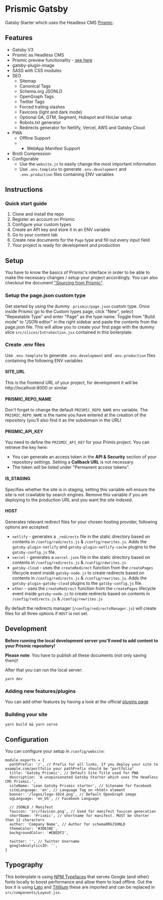 # Prismic Gatsby

Gatsby Starter which uses the Headless CMS [Prismic](https://prismic.io/).

## Features

- Gatsby V3
- Prismic as Headless CMS
- Prismic preview functionality - [see here](https://github.com/angeloashmore/gatsby-source-prismic/blob/v3-beta/docs/previews.md)
- gatsby-plugin-image
- SASS with CSS modules
- SEO
  - Sitemap
  - Canonical Tags
  - Schema.org JSONLD
  - OpenGraph Tags
  - Twitter Tags
  - Forced trailing slashes
  - Favicons (light and dark mode)
  - Optional GA, GTM, Segment, Hubspot and HotJar setup
  - Robots.txt generator
  - Redirects generator for Netlify, Vercel, AWS and Gatsby Cloud
- PWA
  - Offline Support
  - - WebApp Manifest Support
- Brotli Compression
- Configurable
  - Use the `website.js` to easily change the most important information
  - Use `.env.template` to generate `.env.development` and `.env.production` files containing ENV variables

## Instructions

### Quick start guide

1. Clone and install the repo
2. Register an account on Prismic
3. Configure your custom types
4. Create an API key and store it in an ENV variable
5. Go to your content tab
6. Create new documents for the `Page` type and fill out every input field
7. Your project is ready for development and production

## Setup

You have to know the basics of Prismic's interface in order to be able to make the necessary changes / setup your project accordingly. You can also checkout the document ["Sourcing from Prismic"](https://www.gatsbyjs.org/docs/sourcing-from-prismic/).

### Setup the page.json custom type

Get started by using the dummy `.prismic/page.json` custom type. Once inside Prismic go to the Custom types page, click "New", select "Repeatable Type" and enter "Page" as the type name. Toggle from "Build mode" to "JSON editor" in the right sidebar and paste the contents from the page.json file. This will allow you to create your first page with the dummy slice `src/slices/IntroSection.jsx` contained in this boilerplate.

### Create .env files

Use `.env.template` to generate `.env.development` and `.env.production` files containing the following ENV variables

#### SITE_URL

This is the frontend URL of your project, for development it will be http://localhost:8000 or similar

#### PRISMIC_REPO_NAME

Don't forget to change the default `PRISMIC_REPO_NAME` env variable. The `PRISMIC_REPO_NAME` is the name you have entered at the creation of the repository (you’ll also find it as the subdomain in the URL)

#### PRISMIC_API_KEY

You need to define the `PRISMIC_API_KEY` for your Primis project. You can retrieve the key here:

- You can generate an access token in the **API & Security** section of your repository settings. Setting a **Callback URL** is not necessary.
- The token will be listed under "Permanent access tokens".


#### IS_STAGING

Specifies whether the site is in staging, setting this variable will ensure the site is not crawlable by search engines. Remove this variable if you are deploying to the production URL and you want the site indexed.

#### HOST

Generates relevant redirect files for your chosen hosting provider, following options are accepted:

- `netlify` - generates a `_redirects` file in the static directory based on contents in `/config/redirects.js` & `/config/rewrites.js`. Adds the `gatsby-plugin-netlify` and `gatsby-plugin-netlify-cache` plugins to the `gatsby-config.js` file.
- `vercel` - generates a `vercel.json` file in the static directory based on contents in `/config/redirects.js` & `/config/rewrites.js`
- `gatsby-cloud` - uses the `createRedirect` function from the `createPages` lifecycle event inside `gatsby-node.js` to create redirects based on contents in `/config/redirects.js` & `/config/rewrites.js`. Adds the `gatsby-plugin-gatsby-cloud` plugins to the `gatsby-config.js` file.
- `other` - uses the `createRedirect` function from the `createPages` lifecycle event inside `gatsby-node.js` to create redirects based on contents in `/config/redirects.js` & `/config/rewrites.js`

By default the redirects manager (`/config/redirectsManager.js`) will create files for all three options if `HOST` is not set.

## Development

**Before running the local development server you'll need to add content to your Prismic repository!**

**Please note**: You have to publish all these documents (not only saving them)!

After that you can run the local server:

```shell
yarn dev
```

### Adding new features/plugins

You can add other features by having a look at the official [plugins page](https://www.gatsbyjs.org/plugins/)

### Building your site

```shell
yarn build && yarn serve
```

## Configuration

You can configure your setup in `/config/website`:

```JS
module.exports = {
  pathPrefix: '/', // Prefix for all links. If you deploy your site to example.com/portfolio your pathPrefix should be "portfolio"
  title: 'Gatsby Prismic', // Default Site Title used for PWA
  description: 'A unopinionated Gatsby Starter which uses the Headless CMS Prismic.',
  siteName: 'Lean Gatsby Prismic starter', // Sitename for Facebook
  siteLanguage: 'en', // Language Tag on <html> element
  banner: '/logos/logo-1024.png', // Default OpenGraph image
  ogLanguage: 'en_US', // Facebook Language

  // JSONLD / Manifest
  favicon: 'src/favicon.png', // Used for manifest favicon generation
  shortName: 'Prismic', // shortname for manifest. MUST be shorter than 12 characters
  author: 'Company Name', // Author for schemaORGJSONLD
  themeColor: '#3D63AE',
  backgroundColor: '#EBEDF2',

  twitter: '', // Twitter Username
  googleAnalyticsID: '',
}
```

## Typography

This boilerplate is using [NPM Typefaces](https://github.com/KyleAMathews/typefaces) that serves Google (and other) fonts locally to boost performance and allow them to load offline. Out the box it is using [Lato](https://www.npmjs.com/package/typeface-lato) and [Titillium](https://www.npmjs.com/package/typeface-titillium-web) these are imported and can be replaced in `src/components/Layout.jsx`.
